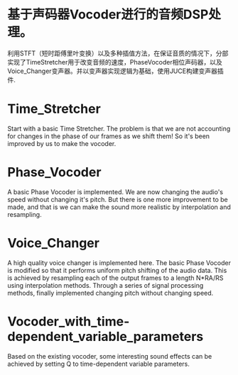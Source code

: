# 基于声码器Vocoder进行的音频DSP处理。
利用STFT（短时距傅里叶变换）以及多种插值方法，在保证音质的情况下，分部实现了TimeStretcher用于改变音频的速度，PhaseVocoder相位声码器，以及Voice_Changer变声器。并以变声器实现逻辑为基础，使用JUCE构建变声器插件.

# Time_Stretcher

Start with a basic Time Stretcher. The problem is that we are not accounting for changes in the phase of our 
frames as we shift them! So it's been improved by us to make the vocoder.

# Phase_Vocoder

A basic Phase Vocoder is implemented. We are now changing the audio's speed without changing it's pitch. 
But there is one more improvement to be made, and that is we can make the sound more realistic by interpolation and resampling.

# Voice_Changer

A high quality voice changer is implemented here. The basic Phase Vocoder is modified so that it performs uniform pitch shifting of the audio data. 
This is achieved by resampling each of the output frames to a length N*RA/RS using interpolation methods. 
Through a series of signal processing methods, finally implemented changing pitch without changing speed.

# Vocoder_with_time-dependent_variable_parameters

Based on the existing vocoder, some interesting sound effects can be achieved by setting Q to time-dependent variable parameters.
